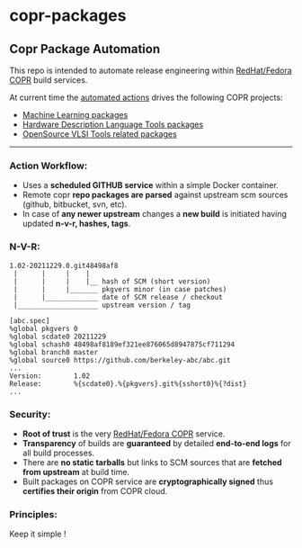 # copr-packages
## Copr Package Automation

This repo is intended to automate release engineering within [RedHat/Fedora COPR](https://copr.fedorainfracloud.org) build services.

At current time the [automated actions](https://github.com/cbalint13/copr-packages/actions) drives the following COPR projects:
   * [Machine Learning packages](https://copr.fedorainfracloud.org/coprs/rezso/ML)
   * [Hardware Description Language Tools packages](https://copr.fedorainfracloud.org/coprs/rezso/HDL)
   * [OpenSource VLSI Tools related packages](https://copr.fedorainfracloud.org/coprs/rezso/VLSI)

----

### **Action Workflow:**
* Uses a **scheduled GITHUB service** within a simple Docker container.
* Remote copr **repo packages are parsed** against upstream scm sources (github, bitbucket, svn, etc).
* In case of **any newer upstream** changes a **new build** is initiated having updated **n-v-r, hashes, tags**.

### **N-V-R:**

```
1.02-20211229.0.git48498af8
 |      |     |    |
 |      |     |    |__ hash of SCM (short version)
 |      |     |_______ pkgvers minor (in case patches)
 |      |_____________ date of SCM release / checkout
 |____________________ upstream version / tag
```

```
[abc.spec]
%global pkgvers 0
%global scdate0 20211229
%global schash0 48498af8189ef321ee876065d8947875cf711294
%global branch0 master
%global source0 https://github.com/berkeley-abc/abc.git
...
Version:        1.02
Release:        %{scdate0}.%{pkgvers}.git%{sshort0}%{?dist}
...
```

### **Security:**
* **Root of trust** is the very [RedHat/Fedora COPR](https://copr.fedorainfracloud.org) service.
* **Transparency** of builds are **guaranteed** by detailed **end-to-end logs** for all build processes.
* There are **no static tarballs** but links to SCM sources that are **fetched from upstream** at build time.
* Built packages on COPR service are **cryptographically signed** thus **certifies their origin** from COPR cloud.

### **Principles:**
Keep it simple !


